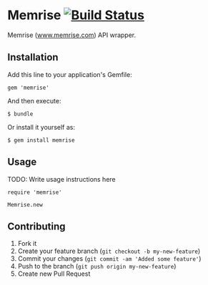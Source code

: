 # Memrise [![Build Status](http://travis-ci.org/doriath/memrise.png)](http://travis-ci.org/doriath/memrise)

Memrise (www.memrise.com) API wrapper.

## Installation

Add this line to your application's Gemfile:

    gem 'memrise'

And then execute:

    $ bundle

Or install it yourself as:

    $ gem install memrise

## Usage

TODO: Write usage instructions here

    require 'memrise'

    Memrise.new

## Contributing

1. Fork it
2. Create your feature branch (`git checkout -b my-new-feature`)
3. Commit your changes (`git commit -am 'Added some feature'`)
4. Push to the branch (`git push origin my-new-feature`)
5. Create new Pull Request
